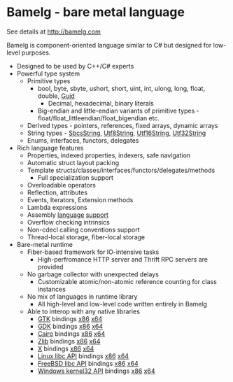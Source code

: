 # Bamelg - bare metal language
See details at http://bamelg.com

Bamelg is component-oriented language similar to C# but designed for low-level purposes.

* Designed to be used by C++/C# experts
* Powerful type system
  * Primitive types 
    * bool, byte, sbyte, ushort, short, uint, int, ulong, long, float, double, <a href="http://bamelg.com/source/Linux/2.6/Modules/BCL/System/Guid.bmlg">Guid</a>
      * Decimal, hexadecimal, binary literals
    * Big-endian and little-endian variants of primitive types - float/float_littleendian/float_bigendian etc.
  * Derived types - pointers, references, fixed arrays, dynamic arrays
  * String types - <a href="http://bamelg.com/source/Linux/2.6/Modules/BCL/System/SbcsString.bmlg">SbcsString</a>, <a href="http://bamelg.com/source/Linux/2.6/Modules/BCL/System/Utf8String.bmlg">Utf8String</a>, <a href="http://bamelg.com/source/Linux/2.6/Modules/BCL/System/Utf16String.bmlg">Utf16String</a>, <a href="http://bamelg.com/source/Linux/2.6/Modules/BCL/System/Utf32String.bmlg">Utf32String</a>
  * Enums, interfaces, functors, delegates 
* Rich language features
  * Properties, indexed properties, indexers, safe navigation
  * Automatic struct layout packing
  * Template structs/classes/interfaces/functors/delegates/methods
    * Full specialization support
  * Overloadable operators
  * Reflection, attributes
  * Events, Iterators, Extension methods
  * Lambda expressions
  * Assembly <a href="http://bamelg.com/source/Linux/2.4/Modules/BCL/System/Linear/Matrix4.bmlg">language</a> <a href="http://bamelg.com/source/Linux/2.4/Modules/BCL/System/Linear/Quaternion.bmlg">support</a>
  * Overflow checking intrinsics
  * Non-cdecl calling conventions support
  * Thread-local storage, fiber-local storage
* Bare-metal runtime
  * Fiber-based framework for IO-intensive tasks
    * High-perfromance HTTP server and Thrift RPC servers are provided
  * No garbage collector with unexpected delays
    * Customizable atomic/non-atomic reference counting for class instances
  * No mix of languages in runtime library
    * All high-level and low-level code written entirely in Bamelg
  * Able to interop with any native libraries
    * <a href="http://bamelg.com/source/Linux/2.6/Modules/Gtk/Platform/Linux/2.6/Platform/GtkApi.bmlg">GTK</a> bindings <a href="http://bamelg.com/source/Linux/2.6/Modules/Gtk/Platform/Linux/2.6_-_X86_32/Platform/GtkApi.Interop.bmlg">x86</a> <a href="http://bamelg.com/source/Linux/2.6/Modules/Gtk/Platform/Linux/2.6_-_X86_64/Platform/GtkApi.Interop.bmlg">x64</a>
    * <a href="http://bamelg.com/source/Linux/2.6/Modules/Gdk/Platform/Linux/2.6/Platform/GdkApi.bmlg">GDK</a> bindings <a href="http://bamelg.com/source/Linux/2.6/Modules/Gdk/Platform/Linux/2.6_-_X86_32/Platform/GdkApi.Interop.bmlg">x86</a> <a href="http://bamelg.com/source/Linux/2.6/Modules/Gdk/Platform/Linux/2.6_-_X86_64/Platform/GdkApi.Interop.bmlg">x64</a>
    * <a href="http://bamelg.com/source/Linux/2.6/Modules/Cairo/Platform/Linux/2.6/Platform/CairoApi.bmlg">Cairo</a> bindings <a href="http://bamelg.com/source/Linux/2.6/Modules/Cairo/Platform/Linux/2.6_-_X86_32/Platform/CairoApi.Interop.bmlg">x86</a> <a href="http://bamelg.com/source/Linux/2.6/Modules/Cairo/Platform/Linux/2.6_-_X86_64/Platform/CairoApi.Interop.bmlg">x64</a>
    * <a href="http://bamelg.com/source/Linux/2.6/Modules/Zlib/Platform/Linux/2.6/Platform/ZlibApi.bmlg">Zlib</a> bindings <a href="http://bamelg.com/source/Linux/2.6/Modules/Zlib/Platform/Linux/2.6_-_X86_32/Platform/ZlibApi.Interop.bmlg">x86</a> <a href="http://bamelg.com/source/Linux/2.6/Modules/Zlib/Platform/Linux/2.6_-_X86_64/Platform/ZlibApi.Interop.bmlg">x64</a>
    * <a href="http://bamelg.com/source/Linux/2.6/Modules/X/Platform/Linux/2.6/Platform/XApi.bmlg">X</a> bindings <a href="http://bamelg.com/source/Linux/2.6/Modules/X/Platform/Linux/2.6_-_X86_32/Platform/XApi.Interop.bmlg">x86</a> <a href="http://bamelg.com/source/Linux/2.6/Modules/X/Platform/Linux/2.6_-_X86_64/Platform/XApi.Interop.bmlg">x64</a>
    * <a href="http://bamelg.com/source/Linux/2.6/Modules/BCL/Platform/Linux/2.6/Platform/LibcApi.bmlg">Linux libc API</a> bindings <a href="http://bamelg.com/source/Linux/2.6/Modules/BCL/Platform/Linux/2.6_-_X86_32/Platform/LibcApi.Interop.bmlg">x86</a> <a href="http://bamelg.com/source/Linux/2.6/Modules/BCL/Platform/Linux/2.6_-_X86_64/Platform/LibcApi.Interop.bmlg">x64</a>
    * <a href="http://bamelg.com/source/FreeBSD/9.0/Modules/BCL/Platform/FreeBSD/9.0/Platform/LibcApi.bmlg">FreeBSD libc API</a> bindings <a href="http://bamelg.com/source/FreeBSD/9.0/Modules/BCL/Platform/FreeBSD/9.0_-_X86_32/Platform/LibcApi.Interop.bmlg">x86</a> <a href="http://bamelg.com/source/FreeBSD/9.0/Modules/BCL/Platform/FreeBSD/9.0_-_X86_64/Platform/LibcApi.Interop.bmlg">x64</a>
    * <a href="http://bamelg.com/source/Windows/7/Modules/BCL/Platform/Windows/7/Platform/Kernel32Api.bmlg">Windows kernel32 API</a> bindings <a href="http://bamelg.com/source/Windows/7/Modules/BCL/Platform/Windows/7_-_X86_32/Platform/Kernel32Api.Interop.bmlg">x86</a> <a href="http://bamelg.com/source/Windows/7/Modules/BCL/Platform/Windows/7_-_X86_64/Platform/Kernel32Api.Interop.bmlg">x64</a>

